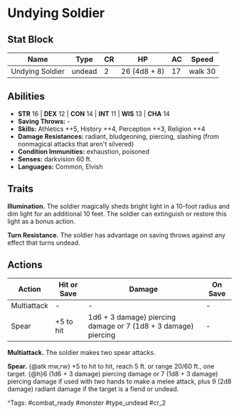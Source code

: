 # Undying Soldier

## Stat Block

| Name | Type | CR | HP | AC | Speed |
|------|------|----|----|----|-------|
| Undying Soldier | undead | 2 | 26 (4d8 + 8) | 17 | walk 30 |

## Abilities

- **STR** 16 | **DEX** 12 | **CON** 14 | **INT** 11 | **WIS** 13 | **CHA** 14
- **Saving Throws:** -  
- **Skills:** Athletics ++5, History ++4, Perception ++3, Religion ++4  
- **Damage Resistances:** radiant, bludgeoning, piercing, slashing (from nonmagical attacks that aren't silvered)  
- **Condition Immunities:** exhaustion, poisoned  
- **Senses:** darkvision 60 ft.  
- **Languages:** Common, Elvish

## Traits

**Illumination.** The soldier magically sheds bright light in a 10-foot radius and dim light for an additional 10 feet. The soldier can extinguish or restore this light as a bonus action.

**Turn Resistance.** The soldier has advantage on saving throws against any effect that turns undead.


## Actions

| Action | Hit or Save | Damage | On Save |
|--------|--------------|--------|----------|
| Multiattack | - | - | - |
| Spear | +5 to hit | 1d6 + 3 damage) piercing damage or 7 (1d8 + 3 damage) piercing | - |

**Multiattack.** The soldier makes two spear attacks.

**Spear.** {@atk mw,rw} +5 to hit to hit, reach 5 ft. or range 20/60 ft., one target. {@h}6 (1d6 + 3 damage) piercing damage or 7 (1d8 + 3 damage) piercing damage if used with two hands to make a melee attack, plus 9 (2d8 damage) radiant damage if the target is a fiend or undead.


^Tags: #combat_ready #monster #type_undead #cr_2